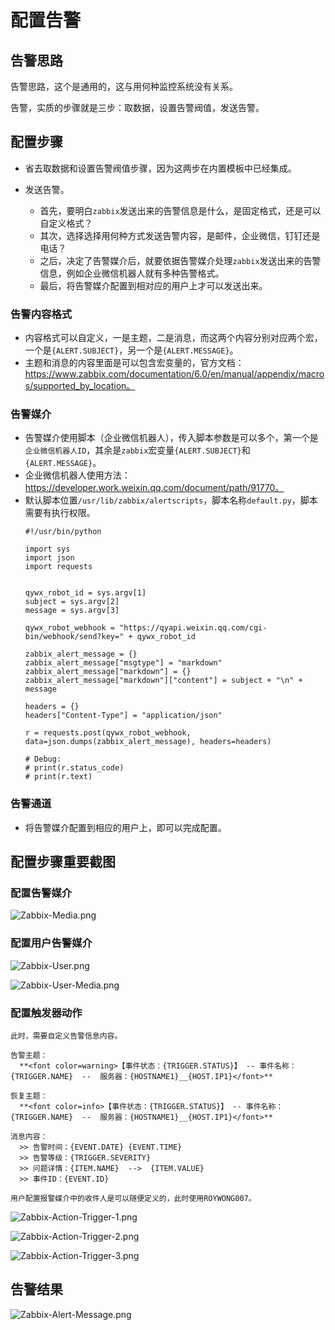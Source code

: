 # 配置告警


## 告警思路
告警思路，这个是通用的，这与用何种监控系统没有关系。

告警，实质的步骤就是三步：取数据，设置告警阀值，发送告警。


## 配置步骤
- 省去取数据和设置告警阀值步骤，因为这两步在内置模板中已经集成。

- 发送告警。
  - 首先，要明白`zabbix`发送出来的告警信息是什么，是固定格式，还是可以自定义格式？
  - 其次，选择选择用何种方式发送告警内容，是邮件，企业微信，钉钉还是电话？  
  - 之后，决定了告警媒介后，就要依据告警媒介处理`zabbix`发送出来的告警信息，例如企业微信机器人就有多种告警格式。
  - 最后，将告警媒介配置到相对应的用户上才可以发送出来。


### 告警内容格式
- 内容格式可以自定义，一是主题，二是消息，而这两个内容分别对应两个宏，一个是`{ALERT.SUBJECT}`，另一个是`{ALERT.MESSAGE}`。
- 主题和消息的内容里面是可以包含宏变量的，官方文档：https://www.zabbix.com/documentation/6.0/en/manual/appendix/macros/supported_by_location。


### 告警媒介
- 告警媒介使用脚本（企业微信机器人），传入脚本参数是可以多个，第一个是`企业微信机器人ID`，其余是`zabbix`宏变量`{ALERT.SUBJECT}`和`{ALERT.MESSAGE}`。
- 企业微信机器人使用方法：https://developer.work.weixin.qq.com/document/path/91770。
- 默认脚本位置`/usr/lib/zabbix/alertscripts`，脚本名称`default.py`，脚本需要有执行权限。
  ```
  #!/usr/bin/python
  
  import sys
  import json
  import requests
  

  qywx_robot_id = sys.argv[1]
  subject = sys.argv[2]
  message = sys.argv[3]
  
  qywx_robot_webhook = "https://qyapi.weixin.qq.com/cgi-bin/webhook/send?key=" + qywx_robot_id
  
  zabbix_alert_message = {}
  zabbix_alert_message["msgtype"] = "markdown"
  zabbix_alert_message["markdown"] = {}
  zabbix_alert_message["markdown"]["content"] = subject + "\n" + message
  
  headers = {}
  headers["Content-Type"] = "application/json"
  
  r = requests.post(qywx_robot_webhook, data=json.dumps(zabbix_alert_message), headers=headers)
  
  # Debug:
  # print(r.status_code)
  # print(r.text)
  ```


### 告警通道
- 将告警媒介配置到相应的用户上，即可以完成配置。


## 配置步骤重要截图
### 配置告警媒介
![Zabbix-Media.png](images/Zabbix-Media.png)

### 配置用户告警媒介
![Zabbix-User.png](images/Zabbix-User.png)

![Zabbix-User-Media.png](images/Zabbix-User-Media.png)

### 配置触发器动作
```
此时，需要自定义告警信息内容。

告警主题：
  **<font color=warning>【事件状态：{TRIGGER.STATUS}】 -- 事件名称：{TRIGGER.NAME}  --  服务器：{HOSTNAME1}__{HOST.IP1}</font>**

恢复主题：
  **<font color=info>【事件状态：{TRIGGER.STATUS}】 -- 事件名称：{TRIGGER.NAME}  --  服务器：{HOSTNAME1}__{HOST.IP1}</font>**

消息内容：
  >> 告警时间：{EVENT.DATE} {EVENT.TIME}
  >> 告警等级：{TRIGGER.SEVERITY}
  >> 问题详情：{ITEM.NAME}  -->  {ITEM.VALUE}
  >> 事件ID：{EVENT.ID}

用户配置报警媒介中的收件人是可以随便定义的，此时使用ROYWONG007。
```
![Zabbix-Action-Trigger-1.png](images/Zabbix-Action-Trigger-1.png)

![Zabbix-Action-Trigger-2.png](images/Zabbix-Action-Trigger-2.png)

![Zabbix-Action-Trigger-3.png](images/Zabbix-Action-Trigger-3.png)


## 告警结果
![Zabbix-Alert-Message.png](images/Zabbix-Alert-Message.png)